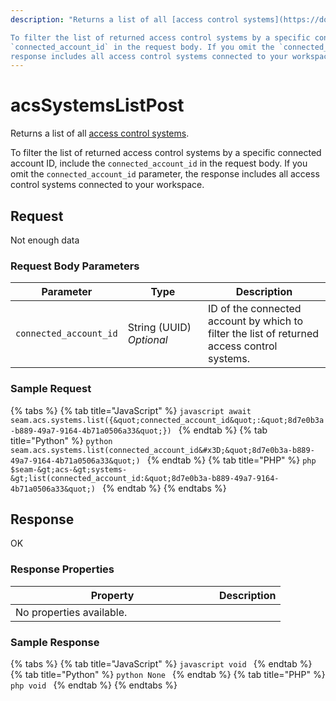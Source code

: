 ```yaml
---
description: "Returns a list of all [access control systems](https://docs.seam.co/latest/capability-guides/access-systems).

To filter the list of returned access control systems by a specific connected account ID, include the 
`connected_account_id` in the request body. If you omit the `connected_account_id` parameter, the 
response includes all access control systems connected to your workspace."
---
```


# acsSystemsListPost

Returns a list of all [access control systems](https://docs.seam.co/latest/capability-guides/access-systems).

To filter the list of returned access control systems by a specific connected account ID, include the 
`connected_account_id` in the request body. If you omit the `connected_account_id` parameter, the 
response includes all access control systems connected to your workspace.

## Request 
Not enough data 

### Request Body Parameters

<table>
  <thead>
    <tr>
      <th>Parameter</th>
      <th width='112.33333333333331'>Type</th>
      <th>Description</th>
    </tr>
  </thead>
  <tbody>
      <tr>
        <td><code>connected_account_id</code></td>
        <td>String (UUID)<br /><em>Optional</em></td>
        <td>ID of the connected account by which to filter the list of returned access control systems.</td>
      </tr>
  </tbody>
</table>

### Sample Request

{% tabs %}
    {% tab title="JavaScript" %}
    ```javascript
    await seam.acs.systems.list({&quot;connected_account_id&quot;:&quot;8d7e0b3a-b889-49a7-9164-4b71a0506a33&quot;})
    ```
    {% endtab %}
    {% tab title="Python" %}
    ```python
    seam.acs.systems.list(connected_account_id&#x3D;&quot;8d7e0b3a-b889-49a7-9164-4b71a0506a33&quot;)
    ```
    {% endtab %}
    {% tab title="PHP" %}
    ```php
    $seam-&gt;acs-&gt;systems-&gt;list(connected_account_id:&quot;8d7e0b3a-b889-49a7-9164-4b71a0506a33&quot;)
    ```
    {% endtab %}
{% endtabs %} 

## Response

OK

### Response Properties

<table>
  <thead>
    <tr>
      <th width='310'>Property</th>
      <th>Description</th>
    </tr>
  </thead>
  <tbody>
      <tr>
        <td colspan='2'>No properties available.</td>
      </tr>
  </tbody>
</table>

### Sample Response

{% tabs %}
    {% tab title="JavaScript" %} 
    ```javascript
    void
    ```
    {% endtab %}
    {% tab title="Python" %} 
    ```python
    None
    ```
    {% endtab %}
    {% tab title="PHP" %} 
    ```php
    void
    ```
    {% endtab %}
{% endtabs %}